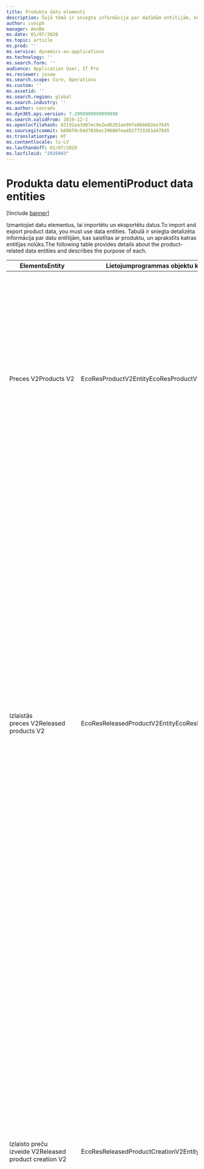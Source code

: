 ```yaml
---
title: Produkta datu elementi
description: Šajā tēmā ir sniegta informācija par dažādām entītijām, kuras var izmantot, lai importētu un eksportētu produktu datus.
author: cvocph
manager: AnnBe
ms.date: 01/07/2020
ms.topic: article
ms.prod: ''
ms.service: dynamics-ax-applications
ms.technology: ''
ms.search.form: ''
audience: Application User, IT Pro
ms.reviewer: josaw
ms.search.scope: Core, Operations
ms.custom: ''
ms.assetid: ''
ms.search.region: global
ms.search.industry: ''
ms.author: conradv
ms.dyn365.ops.version: 7.2999999999999998
ms.search.validFrom: 2019-12-1
ms.openlocfilehash: 83191ea3d07ec9e2ed6261ee997e06b802ee7645
ms.sourcegitcommit: b806f0c94d703bec39680fead827733361d47045
ms.translationtype: HT
ms.contentlocale: lv-LV
ms.lasthandoff: 01/07/2020
ms.locfileid: "2935943"
---
```

# <a name="product-data-entities"></a><span data-ttu-id="3ebc9-103">Produkta datu elementi</span><span class="sxs-lookup"><span data-stu-id="3ebc9-103">Product data entities</span></span>

[!include [banner](../includes/banner.md)]

<span data-ttu-id="3ebc9-104">Izmantojiet datu elementus, lai importētu un eksportētu datus.</span><span class="sxs-lookup"><span data-stu-id="3ebc9-104">To import and export product data, you must use data entities.</span></span> <span data-ttu-id="3ebc9-105">Tabulā ir sniegta detalizēta informācija par datu entītijām, kas saistītas ar produktu, un aprakstīts katras entitījas nolūks.</span><span class="sxs-lookup"><span data-stu-id="3ebc9-105">The following table provides details about the product-related data entities and describes the purpose of each.</span></span>

| <span data-ttu-id="3ebc9-106">Elements</span><span class="sxs-lookup"><span data-stu-id="3ebc9-106">Entity</span></span> | <span data-ttu-id="3ebc9-107">Lietojumprogrammas objektu koka (AOT) nosaukums (veids)</span><span class="sxs-lookup"><span data-stu-id="3ebc9-107">Application Object Tree (AOT) name (type)</span></span> | <span data-ttu-id="3ebc9-108">Piezīmes</span><span class="sxs-lookup"><span data-stu-id="3ebc9-108">Notes</span></span> |
|--------|-------------------------------------------|-------|
| <span data-ttu-id="3ebc9-109">Preces V2</span><span class="sxs-lookup"><span data-stu-id="3ebc9-109">Products V2</span></span> | <span data-ttu-id="3ebc9-110">EcoResProductV2Entity</span><span class="sxs-lookup"><span data-stu-id="3ebc9-110">EcoResProductV2Entity</span></span> | <span data-ttu-id="3ebc9-111">Šo entītiju izmanto, lai importētu un eksportētu koplietojamos produktus-atšķirīgas preces un preču šablonus.</span><span class="sxs-lookup"><span data-stu-id="3ebc9-111">This entity is used to import and export shared products-distinct products and product masters.</span></span> <span data-ttu-id="3ebc9-112">Tas ļauj atjauninājumus.</span><span class="sxs-lookup"><span data-stu-id="3ebc9-112">It allows for updates.</span></span> <span data-ttu-id="3ebc9-113">Tas neatbalsta kopās balstītas SQL operācijas.</span><span class="sxs-lookup"><span data-stu-id="3ebc9-113">It doesn't support set-based SQL operations.</span></span> <span data-ttu-id="3ebc9-114">Tas ir iespējots atvērto datu protokolam (OData).</span><span class="sxs-lookup"><span data-stu-id="3ebc9-114">It's enabled for Open Data Protocol (OData).</span></span> |
| <span data-ttu-id="3ebc9-115">Izlaistās preces V2</span><span class="sxs-lookup"><span data-stu-id="3ebc9-115">Released products V2</span></span> | <span data-ttu-id="3ebc9-116">EcoResReleasedProductV2Entity</span><span class="sxs-lookup"><span data-stu-id="3ebc9-116">EcoResReleasedProductV2Entity</span></span> | <span data-ttu-id="3ebc9-117">Šo entītiju izmanto, lai importētu un eksportētu izlaistoss produktus-atšķirīgas preces un preču šablonus.</span><span class="sxs-lookup"><span data-stu-id="3ebc9-117">This entity is used to import and export released products-distinct products and product masters.</span></span> <span data-ttu-id="3ebc9-118">Tas ļauj atjauninājumus.</span><span class="sxs-lookup"><span data-stu-id="3ebc9-118">It allows for updates.</span></span> <span data-ttu-id="3ebc9-119">Tam ir nepieciešams jau izveidota koplietojamā prece.</span><span class="sxs-lookup"><span data-stu-id="3ebc9-119">It requires that the shared product already be created.</span></span> <span data-ttu-id="3ebc9-120">Importējot jaunu izlaisto preci, rodas koplietotās preces laidiens.</span><span class="sxs-lookup"><span data-stu-id="3ebc9-120">When a new released product is imported, a release of the shared product occurs.</span></span> <span data-ttu-id="3ebc9-121">Pastāv arī atsevišķas entītijas, kuras var izmantot, lai importētu un eksportētu izlaisto preču šablonus un izlaistos atšķirīgos variantus.</span><span class="sxs-lookup"><span data-stu-id="3ebc9-121">There are also separate entities that can be used to import and export released product masters and released distinct variants.</span></span> <span data-ttu-id="3ebc9-122">Šī entītija neatbalsta kopā balstītas SQL operācijas vai dzēšanas operācijas.</span><span class="sxs-lookup"><span data-stu-id="3ebc9-122">This entity doesn't support set-based SQL operations or delete operations.</span></span> <span data-ttu-id="3ebc9-123">Tā ir iespējota OData.</span><span class="sxs-lookup"><span data-stu-id="3ebc9-123">It's enabled for OData.</span></span> |
| <span data-ttu-id="3ebc9-124">Izlaisto preču izveide V2</span><span class="sxs-lookup"><span data-stu-id="3ebc9-124">Released product creation V2</span></span> | <span data-ttu-id="3ebc9-125">EcoResReleasedProductCreationV2Entity</span><span class="sxs-lookup"><span data-stu-id="3ebc9-125">EcoResReleasedProductCreationV2Entity</span></span> | <span data-ttu-id="3ebc9-126">Šo entītiju izmanto, lai vienā darbībā importētu koplietojamos produktus un izlaistās preces.</span><span class="sxs-lookup"><span data-stu-id="3ebc9-126">This entity is used to import shared products and released products in one step.</span></span> <span data-ttu-id="3ebc9-127">Lai gan tā atbalsta eksportu, tā izmantošana nav ieteicama, jo entītijas nolūks ir preces radīšana.</span><span class="sxs-lookup"><span data-stu-id="3ebc9-127">Although it supports exports, that use isn't recommended, because the purpose of the entity is product creation.</span></span> <span data-ttu-id="3ebc9-128">Tā neatbalsta atjauninājumus.</span><span class="sxs-lookup"><span data-stu-id="3ebc9-128">It doesn't support updates.</span></span> <span data-ttu-id="3ebc9-129">Tā atbalsta ierobežotu lauku kopu (lauki, kas ir pieejami preces izveides dialoglodziņā).</span><span class="sxs-lookup"><span data-stu-id="3ebc9-129">It supports a limited set of fields (fields that are available in the product creation dialog box).</span></span> <span data-ttu-id="3ebc9-130">Tas neatbalsta kopās balstītas SQL operācijas.</span><span class="sxs-lookup"><span data-stu-id="3ebc9-130">It doesn't support set-based SQL operations.</span></span> <span data-ttu-id="3ebc9-131">Tā netiek rādīta ar OData.</span><span class="sxs-lookup"><span data-stu-id="3ebc9-131">It isn't exposed through OData.</span></span> |
| <span data-ttu-id="3ebc9-132">Preces varianti</span><span class="sxs-lookup"><span data-stu-id="3ebc9-132">Product variants</span></span> | <span data-ttu-id="3ebc9-133">EcoResProductVariantEntity</span><span class="sxs-lookup"><span data-stu-id="3ebc9-133">EcoResProductVariantEntity</span></span> | <span data-ttu-id="3ebc9-134">Šo entītiju izmanto, lai importētu un eksportētu koplietojamos preču variantus.</span><span class="sxs-lookup"><span data-stu-id="3ebc9-134">This entity is used to import and export shared product variants.</span></span> <span data-ttu-id="3ebc9-135">Tas ļauj atjauninājumus.</span><span class="sxs-lookup"><span data-stu-id="3ebc9-135">It allows for updates.</span></span> <span data-ttu-id="3ebc9-136">Tam nepieciešamas jau izveidotas dimensiju vērtības.</span><span class="sxs-lookup"><span data-stu-id="3ebc9-136">It requires that dimension values already be created.</span></span> <span data-ttu-id="3ebc9-137">Integrācijas atslēga ir preces šablons ar preces dimensijām.</span><span class="sxs-lookup"><span data-stu-id="3ebc9-137">The integration key is the product master plus product dimensions.</span></span> <span data-ttu-id="3ebc9-138">Šī entitīja neatbalsta kopās balstītas SQL operācijas.</span><span class="sxs-lookup"><span data-stu-id="3ebc9-138">This entity doesn't support set-based SQL operations.</span></span> <span data-ttu-id="3ebc9-139">Tā ir iespējota OData.</span><span class="sxs-lookup"><span data-stu-id="3ebc9-139">It's enabled for OData.</span></span> <span data-ttu-id="3ebc9-140">Tā atbalsta dzēšanas operācijas.</span><span class="sxs-lookup"><span data-stu-id="3ebc9-140">It supports delete operations.</span></span> <span data-ttu-id="3ebc9-141">To nevar paplašināt, pievienojot jaunas preces dimensijas.</span><span class="sxs-lookup"><span data-stu-id="3ebc9-141">It can't be extended through the addition of new product dimensions.</span></span> |
| <span data-ttu-id="3ebc9-142">Preču varianti pēc preces numura identifikācijas</span><span class="sxs-lookup"><span data-stu-id="3ebc9-142">Product variants by product number identification</span></span> | <span data-ttu-id="3ebc9-143">EcoResProductNumberIdentifiedProductVariantEntity</span><span class="sxs-lookup"><span data-stu-id="3ebc9-143">EcoResProductNumberIdentifiedProductVariantEntity</span></span> | <span data-ttu-id="3ebc9-144">Šo entītiju izmanto, lai importētu un eksportētu koplietojamos preču variantus.</span><span class="sxs-lookup"><span data-stu-id="3ebc9-144">This entity is used to import and export shared product variants.</span></span> <span data-ttu-id="3ebc9-145">Tas ļauj atjauninājumus.</span><span class="sxs-lookup"><span data-stu-id="3ebc9-145">It allows for updates.</span></span> <span data-ttu-id="3ebc9-146">Tam nepieciešamas jau izveidotas dimensiju vērtības.</span><span class="sxs-lookup"><span data-stu-id="3ebc9-146">It requires that dimension values already be created.</span></span> <span data-ttu-id="3ebc9-147">Integrācijas atslēga ir preces numurs (bet entītijas **Preču varianti**integrācijas atslēga ir preces šablons ar preces dimensijām).</span><span class="sxs-lookup"><span data-stu-id="3ebc9-147">The integration key is the product number (whereas the integration key for the **Product variants** entity is the product master plus product dimensions).</span></span> |
| <span data-ttu-id="3ebc9-148">Izlaistie preces varianti</span><span class="sxs-lookup"><span data-stu-id="3ebc9-148">Released product variants</span></span> | <span data-ttu-id="3ebc9-149">EcoResReleasedProductVariantEntity</span><span class="sxs-lookup"><span data-stu-id="3ebc9-149">EcoResReleasedProductVariantEntity</span></span> | <span data-ttu-id="3ebc9-150">Šo entītiju izmanto, lai importētu un eksportētu izlaistos preču variantus.</span><span class="sxs-lookup"><span data-stu-id="3ebc9-150">This entity is used to import and export released product variants.</span></span> <span data-ttu-id="3ebc9-151">Tas ļauj atjauninājumus.</span><span class="sxs-lookup"><span data-stu-id="3ebc9-151">It allows for updates.</span></span> <span data-ttu-id="3ebc9-152">Tam ir nepieciešami jau izveidoti koplietotās preces varianti.</span><span class="sxs-lookup"><span data-stu-id="3ebc9-152">It requires that shared product variants already be created.</span></span> <span data-ttu-id="3ebc9-153">Importējot jaunu izlaisto preces variantu, rodas koplietotās preces varianta laidiens.</span><span class="sxs-lookup"><span data-stu-id="3ebc9-153">When a new released product variant is imported, a release of the shared product variant occurs.</span></span> <span data-ttu-id="3ebc9-154">Šī entitīja neatbalsta kopās balstītas SQL operācijas.</span><span class="sxs-lookup"><span data-stu-id="3ebc9-154">This entity doesn't support set-based SQL operations.</span></span> <span data-ttu-id="3ebc9-155">Tā ir iespējota OData.</span><span class="sxs-lookup"><span data-stu-id="3ebc9-155">It's enabled for OData.</span></span> <span data-ttu-id="3ebc9-156">Lai gan tas atbalsta dzēšanas darbības, to izmantošana pašlaik izraisa datu sabojāšanu pašreizējās platformas kļūmes dēļ.</span><span class="sxs-lookup"><span data-stu-id="3ebc9-156">Although it supports delete operations, that use currently causes data corruption because of a bug in the current platform.</span></span> <span data-ttu-id="3ebc9-157">Šo entitīju nevar paplašināt, pievienojot jaunas preces dimensijas.</span><span class="sxs-lookup"><span data-stu-id="3ebc9-157">This entity can't be extended through the addition of new product dimensions.</span></span> |
| <span data-ttu-id="3ebc9-158">Izlaistie preču varianti pēc preces numura identifikācijas</span><span class="sxs-lookup"><span data-stu-id="3ebc9-158">Released product variants by product number identification</span></span> | <span data-ttu-id="3ebc9-159">EcoResProductNumberIdentifiedReleasedProductVariantEntity</span><span class="sxs-lookup"><span data-stu-id="3ebc9-159">EcoResProductNumberIdentifiedReleasedProductVariantEntity</span></span> | <span data-ttu-id="3ebc9-160">Šī entitīja ir līdzīga entitījai **Izlaistie produktu varianti**, taču integrācijas atslēga ir preces numurs nevis preces šablons ar preces dimensijām.</span><span class="sxs-lookup"><span data-stu-id="3ebc9-160">This entity resembles the **Released product variants** entity, but the integration key is the product number instead of the product master plus product dimensions.</span></span> <span data-ttu-id="3ebc9-161">To var paplašināt, pievienojot jaunas preces dimensijas.</span><span class="sxs-lookup"><span data-stu-id="3ebc9-161">It can be extended through the addition of new product dimensions.</span></span> |
| <span data-ttu-id="3ebc9-162">Pārdodamas izlaistās preces</span><span class="sxs-lookup"><span data-stu-id="3ebc9-162">Sellable released products</span></span> | <span data-ttu-id="3ebc9-163">EcoResSellableReleasedProductEntity</span><span class="sxs-lookup"><span data-stu-id="3ebc9-163">EcoResSellableReleasedProductEntity</span></span> | <span data-ttu-id="3ebc9-164">Šī entītija tiek izmantota, lai eksportētu tikai pārdodamas preces.</span><span class="sxs-lookup"><span data-stu-id="3ebc9-164">This entity is used to export only sellable products.</span></span> <span data-ttu-id="3ebc9-165">Pārdodamās preces ir preces, par kurām ir pieejama informācija, kas ir nepieciešama, lai tās varētu izmantot pārdošanas pasūtījumā.</span><span class="sxs-lookup"><span data-stu-id="3ebc9-165">Sellable products are products that have the information that they require in order to be used in a sales order.</span></span> <span data-ttu-id="3ebc9-166">Tie paši noteikumi attiecas uz preces validāciju, izmantojot funkciju **Validēt** lapā **Izlaistās preces**.</span><span class="sxs-lookup"><span data-stu-id="3ebc9-166">The same rules apply when a product is validated by using the **Validate** function on the **Released products** page.</span></span> |
| <span data-ttu-id="3ebc9-167">Izlaistās atšķirīgās preces V2</span><span class="sxs-lookup"><span data-stu-id="3ebc9-167">Released Distinct products V2</span></span> | <span data-ttu-id="3ebc9-168">EcoResDistinctProductV2Entity</span><span class="sxs-lookup"><span data-stu-id="3ebc9-168">EcoResDistinctProductV2Entity</span></span> | <span data-ttu-id="3ebc9-169">Šī entītija tiek izmantota, lai eksportētu atšķirīgas preces.</span><span class="sxs-lookup"><span data-stu-id="3ebc9-169">This entity is used to export distinct products.</span></span> <span data-ttu-id="3ebc9-170">Šīs atšķirīgās preces var būt preces, apakštipa preces un preču varianti.</span><span class="sxs-lookup"><span data-stu-id="3ebc9-170">Those distinct products can be products, subtype products, and product variants.</span></span> |
| <span data-ttu-id="3ebc9-171">Izlaisto preču šabloni V2</span><span class="sxs-lookup"><span data-stu-id="3ebc9-171">Released products masters V2</span></span> | <span data-ttu-id="3ebc9-172">EcoResProductMasterV2Entity</span><span class="sxs-lookup"><span data-stu-id="3ebc9-172">EcoResProductMasterV2Entity</span></span> | <span data-ttu-id="3ebc9-173">Šo entītiju izmanto, lai importētu un eksportētu preču šablonus.</span><span class="sxs-lookup"><span data-stu-id="3ebc9-173">This entity is used to import and export product masters.</span></span> <span data-ttu-id="3ebc9-174">Tā nav iespējota datu pārvaldībai.</span><span class="sxs-lookup"><span data-stu-id="3ebc9-174">It isn't enabled for data management.</span></span> |
| <span data-ttu-id="3ebc9-175">Krājums - svītrkods</span><span class="sxs-lookup"><span data-stu-id="3ebc9-175">Item - bar code</span></span> | <span data-ttu-id="3ebc9-176">EcoResProductBarcodeEntity</span><span class="sxs-lookup"><span data-stu-id="3ebc9-176">EcoResProductBarcodeEntity</span></span> | <span data-ttu-id="3ebc9-177">Šī entītija tiek izmantota, lai eksportētu preces un svītrkodus.</span><span class="sxs-lookup"><span data-stu-id="3ebc9-177">This entity is used to export products and bar codes.</span></span> |
| <span data-ttu-id="3ebc9-178">Preces dzīves cikla stāvokļi</span><span class="sxs-lookup"><span data-stu-id="3ebc9-178">Product lifecycle states</span></span> | <span data-ttu-id="3ebc9-179">EcoResProductLifecycleSateEntity</span><span class="sxs-lookup"><span data-stu-id="3ebc9-179">EcoResProductLifecycleSateEntity</span></span> | <span data-ttu-id="3ebc9-180">Šī entītija tiek izmantota, lai importētu un eksportētu dažādus preces dzīves cikla stāvokļus, kurus var piešķirt precei.</span><span class="sxs-lookup"><span data-stu-id="3ebc9-180">This entity is used to import and export the different product lifecycle states that can be assigned to a product.</span></span> |

> [!NOTE]
> <span data-ttu-id="3ebc9-181">Lai importētu produktus sistēmā, jūs varat izmantot datu elementu **Izlaistās preces V2** tikai tad, ja koplietotā prece jau ir izveidota.</span><span class="sxs-lookup"><span data-stu-id="3ebc9-181">You can use the **Released Products V2** data entity to import products into the system only if the shared product has already been created.</span></span> <span data-ttu-id="3ebc9-182">Pretējā gadījumā, lai importētu produktus sistēmā, jāizmanto datu elements **Produkta izveide**.</span><span class="sxs-lookup"><span data-stu-id="3ebc9-182">Otherwise, to import products into the system, you must use the **Product creation** data entity.</span></span>
